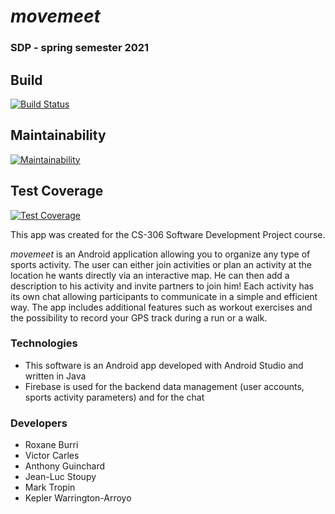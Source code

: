 # *movemeet*

### SDP - spring semester 2021

## Build
[![Build Status](https://api.cirrus-ci.com/github/movemeet/movemeet.svg)](https://cirrus-ci.com/github/movemeet/movemeet)

## Maintainability
[![Maintainability](https://api.codeclimate.com/v1/badges/23a7b536f058d3bfda16/maintainability)](https://codeclimate.com/github/movemeet/movemeet/maintainability)

## Test Coverage
[![Test Coverage](https://api.codeclimate.com/v1/badges/23a7b536f058d3bfda16/test_coverage)](https://codeclimate.com/github/movemeet/movemeet/test_coverage)

This app was created for the CS-306 Software Development Project course.

*movemeet* is an Android application allowing you to organize any type of sports activity. The user can either join activities or plan an activity at the location he wants directly via an interactive map. He can then add a description to his activity and invite partners to join him! Each activity has its own chat allowing participants to communicate in a simple and efficient way. The app includes additional features such as workout exercises and the possibility to record your GPS track during a run or a walk.

### Technologies
* This software is an Android app developed with Android Studio and written in Java
* Firebase is used for the backend data management (user accounts, sports activity parameters) and for the chat

### Developers
* Roxane Burri
* Victor Carles
* Anthony Guinchard
* Jean-Luc Stoupy
* Mark Tropin
* Kepler Warrington-Arroyo